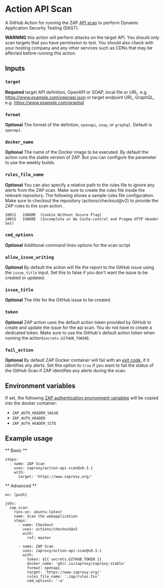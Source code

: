 # Action API Scan

A GitHub Action for running the ZAP [API scan](https://www.zaproxy.org/docs/docker/api-scan/) to perform
Dynamic Application Security Testing (DAST). 
 
**WARNING** this action will perform attacks on the target API.
You should only scan targets that you have permission to test.
You should also check with your hosting company and any other services such as CDNs that may be affected before running this action.

## Inputs

### `target`

**Required** target API definition, OpenAPI or SOAP, local file or URL, e.g. https://www.example.com/openapi.json
or target endpoint URL, GraphQL, e.g. https://www.example.com/graphql

### `format`

**Optional** The format of the defintion, `openapi`, `soap`, or `graphql`. Default is `openapi`.

### `docker_name`

**Optional** The name of the Docker image to be executed. By default the action runs the stable version of ZAP. But you can
configure the parameter to use the weekly builds.

### `rules_file_name`

**Optional** You can also specify a relative path to the rules file to ignore any alerts from the ZAP scan. Make sure to create
the rules file inside the relevant repository. The following shows a sample rules file configuration.
Make sure to checkout the repository (actions/checkout@v2) to provide the ZAP rules to the scan action.

```tsv
10011	IGNORE	(Cookie Without Secure Flag)
10015	IGNORE	(Incomplete or No Cache-control and Pragma HTTP Header Set)
```

### `cmd_options`

**Optional** Additional command lines options for the scan script

### `allow_issue_writing`

**Optional** By default the action will file the report to the GitHub issue using the `issue_title` input.
Set this to false if you don't want the issue to be created or updated.

### `issue_title`

**Optional** The title for the GitHub issue to be created.

### `token`

**Optional** ZAP action uses the default action token provided by GitHub to create and update the issue for the api scan.
You do not have to create a dedicated token. Make sure to use the GitHub's default action token when running the action(`secrets.GITHUB_TOKEN`).

### `fail_action`

**Optional** By default ZAP Docker container will fail with an [exit code](https://github.com/zaproxy/zaproxy/blob/7abbd57f6894c2abf4f1ed00fb95e99c34ef2e28/docker/zap-api-scan.py#L35),
if it identifies any alerts. Set this option to `true` if you want to fail the status of the GitHub Scan if ZAP identifies any alerts during the scan.

## Environment variables

If set, the following [ZAP authentication environment variables](https://www.zaproxy.org/docs/authentication/handling-auth-yourself/#authentication-env-vars)
will be copied into the docker container:

- `ZAP_AUTH_HEADER_VALUE`
- `ZAP_AUTH_HEADER`
- `ZAP_AUTH_HEADER_SITE`

## Example usage

** Basic **

```
steps:
  - name: ZAP Scan
    uses: zaproxy/action-api-scan@v0.3.1
    with:
      target: 'https://www.zaproxy.org/'
```

** Advanced **

```
on: [push]

jobs:
  zap_scan:
    runs-on: ubuntu-latest
    name: Scan the webapplication
    steps:
      - name: Checkout
        uses: actions/checkout@v2
        with:
          ref: master

      - name: ZAP Scan
        uses: zaproxy/action-api-scan@v0.3.1
        with:
          token: ${{ secrets.GITHUB_TOKEN }}
          docker_name: 'ghcr.io/zaproxy/zaproxy:stable'
          format: openapi
          target: 'https://www.zaproxy.org/'
          rules_file_name: '.zap/rules.tsv'
          cmd_options: '-a'
```

